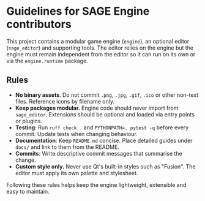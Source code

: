 # Guidelines for SAGE Engine contributors

This project contains a modular game engine (`engine`), an optional editor (`sage_editor`) and supporting tools. The editor relies on the engine but the engine must remain independent from the editor so it can run on its own or via the `engine.runtime` package.

## Rules
- **No binary assets**. Do not commit `.png`, `.jpg`, `.gif`, `.ico` or other non-text files. Reference icons by filename only.
- **Keep packages modular.** Engine code should never import from `sage_editor`. Extensions should be optional and loaded via entry points or plugins.
- **Testing**: Run `ruff check .` and `PYTHONPATH=. pytest -q` before every commit. Update tests when changing behaviour.
- **Documentation**: Keep `README.md` concise. Place detailed guides under `docs/` and link to them from the README.
- **Commits**: Write descriptive commit messages that summarise the change.
- **Custom style only.** Never use Qt's built-in styles such as "Fusion".
  The editor must apply its own palette and stylesheet.

Following these rules helps keep the engine lightweight, extensible and easy to maintain.
